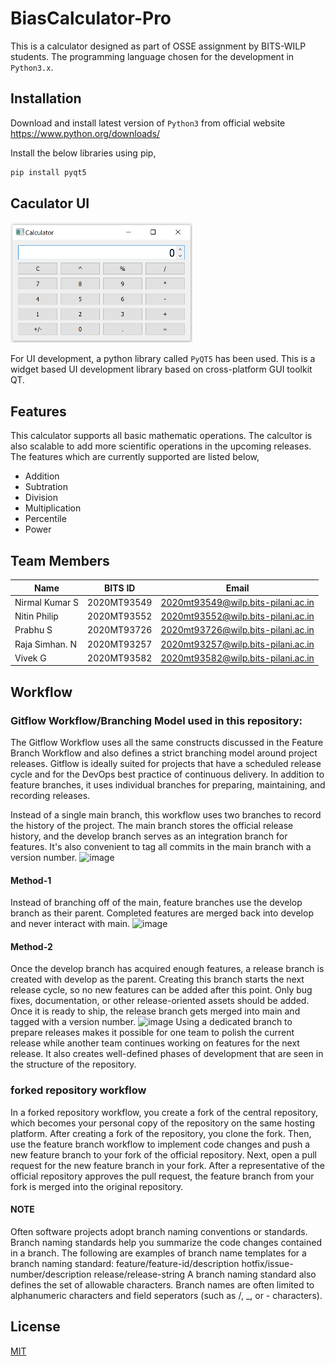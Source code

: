 # BiasCalculator-Pro
This is a calculator designed as part of OSSE assignment by BITS-WILP students. The programming language chosen for the development in `Python3.x`.

## Installation
Download and install latest version of `Python3` from official website <https://www.python.org/downloads/>

Install the below libraries using pip,
```bash
pip install pyqt5
```

## Caculator UI
![Calculator](calc_small.png)

For UI development, a python library called `PyQT5` has been used. This is a widget based UI development library based on cross-platform GUI toolkit QT.

## Features
This calculator supports all basic mathematic operations. The calcultor is also scalable to add more scientific operations in the upcoming releases.
The features which are currently supported are listed below,
- Addition
- Subtration
- Division
- Multiplication
- Percentile
- Power

## Team Members
|Name|BITS ID|Email|
|----|-----|-----|
|Nirmal Kumar S|2020MT93549|<2020mt93549@wilp.bits-pilani.ac.in>
|Nitin Philip|2020MT93552|<2020mt93552@wilp.bits-pilani.ac.in>
|Prabhu S|2020MT93726|<2020mt93726@wilp.bits-pilani.ac.in>
|Raja Simhan. N|2020MT93257|<2020mt93257@wilp.bits-pilani.ac.in>
|Vivek G|2020MT93582|<2020mt93582@wilp.bits-pilani.ac.in>

## Workflow
### Gitflow Workflow/Branching Model used in this repository:
The Gitflow Workflow uses all the same constructs discussed in the Feature Branch Workflow and also defines a strict branching model around project releases. Gitflow is ideally suited for projects that have a scheduled release cycle and for the DevOps best practice of continuous delivery. In addition to feature branches, it uses individual branches for preparing, maintaining, and recording releases.

Instead of a single main branch, this workflow uses two branches to record the history of the project. The main branch stores the official release history, and the develop branch serves as an integration branch for features. It's also convenient to tag all commits in the main branch with a version number.
![image](https://user-images.githubusercontent.com/43057160/167242794-cd452edf-0887-43b6-81d3-ff35e8975c2d.png)

#### Method-1
Instead of branching off of the main, feature branches use the develop branch as their parent. Completed features are merged back into develop and never interact with main.
![image](https://user-images.githubusercontent.com/43057160/167242533-01a35e1b-132c-4198-98b6-a44a9030df3e.png)

#### Method-2
Once the develop branch has acquired enough features, a release branch is created with develop as the parent. Creating this branch starts the next release cycle, so no new features can be added after this point. Only bug fixes, documentation, or other release-oriented assets should be added. Once it is ready to ship, the release branch gets merged into main and tagged with a version number.
![image](https://user-images.githubusercontent.com/43057160/167242575-1149cc5b-890b-4083-81f0-492bce86a5b2.png)
Using a dedicated branch to prepare releases makes it possible for one team to polish the current release while another team continues working on features for the next release. It also creates well-defined phases of development that are seen in the structure of the repository.

### forked repository workflow
In a forked repository workflow, you create a fork of the central repository, which becomes your personal copy of the repository on the same hosting platform. After creating a fork of the repository, you clone the fork. Then, use the feature branch workflow to implement code changes and push a new feature branch to your fork of the official repository.
Next, open a pull request for the new feature branch in your fork. After a representative of the official repository approves the pull request, the feature branch from your fork is merged into the original repository.

#### NOTE
Often software projects adopt branch naming conventions or standards. Branch naming standards help you summarize the code changes contained in a branch.
The following are examples of branch name templates for a branch naming standard:
feature/feature-id/description
hotfix/issue-number/description
release/release-string
A branch naming standard also defines the set of allowable characters. Branch names are often limited to alphanumeric characters and field seperators (such as /, _, or - characters).

## License

[MIT](http://www.opensource.org/licenses/mit-license.php)
